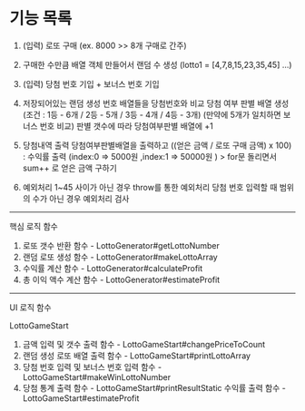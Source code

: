 # 기능 목록

1. (입력) 로또 구매 (ex. 8000 >> 8개 구매로 간주)
2. 구매한 수만큼 배열 객체 만들어서 랜덤 수 생성 (lotto1 = [4,7,8,15,23,35,45] ...)
3. (입력) 당첨 번호 기입 + 보너스 번호 기입
4. 저장되어있는 랜덤 생성 번호 배열들을 당첨번호와 비교
   당첨 여부 판별 배열 생성 (조건 : 1등 - 6개 / 2등 - 5개 / 3등 - 4개 / 4등 - 3개)
   (만약에 5개가 일치하면 보너스 번호 비교)
   판별 갯수에 따라 당첨여부판별 배열에 +1

5. 당첨내역 출력
   당첨여부판별배열을 출력하고 ((얻은 금액 / 로또 구매 금액) x 100) : 수익률 출력
   (index:0 => 5000원 ,index:1 => 50000원 ) > for문 돌리면서 sum++ 로 얻은 금액 구하기

6. 예외처리
   1~45 사이가 아닌 경우 throw를 통한 예외처리
   당첨 번호 입력할 때 범위의 수가 아닌 경우 예외처리 검사

---

핵심 로직 함수

1. 로또 갯수 반환 함수 - LottoGenerator#getLottoNumber
2. 랜덤 로또 생성 함수 - LottoGenerator#makeLottoArray
3. 수익률 계산 함수 - LottoGenerator#calculateProfit
4. 총 이익 액수 계산 함수 - LottoGenerator#estimateProfit

---

UI 로직 함수

LottoGameStart

1. 금액 입력 및 갯수 출력 함수 - LottoGameStart#changePriceToCount
2. 랜덤 생성 로또 배열 출력 함수 - LottoGameStart#printLottoArray
3. 당첨 번호 입력 및 보너스 번호 입력 함수 - LottoGameStart#makeWinLottoNumber
4. 당첨 통계 출력 함수 - LottoGameStart#printResultStatic
   수익률 출력 함수 - LottoGameStart#estimateProfit
